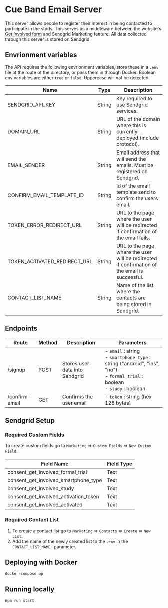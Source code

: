 # Cue Band Email Server
This server allows people to register their interest in being contacted to participate in the study. This serves as a middleware between the website's [Get Involved form](https://cue.band/getinvolved) and Sendgrid Marketing feature. All data collected through this server is stored on Sendgrid.

## Envrionment variables
The API requires the following envrionment variables, store these in a `.env` file at the route of the directory,
or pass them in through Docker. Boolean env variables are either `true` or `false`. Uppercase will not be detected.

| **Name**                     | **Type**| **Description**                                                                              |
|------------------------------|---------|----------------------------------------------------------------------------------------------|
| SENDGRID_API_KEY             | String  | Key required to use Sendgrid services.                                                       |
| DOMAIN_URL                   | String  | URL of the domain where this is currently deployed (include protocol).                       |
| EMAIL_SENDER                 | String  | Email address that will send the emails. Must be registered on Sendgrid.                     |
| CONFIRM_EMAIL_TEMPLATE_ID    | String  | Id of the email template send to confirm the users email.                                    |
| TOKEN_ERROR_REDIRECT_URL     | String  | URL to the page where the user will be redirected if confirmation of the email fails.        |
| TOKEN_ACTIVATED_REDIRECT_URL | String  | URL to the page where the user will be redirected if confirmation of the email is successful.|
| CONTACT_LIST_NAME            | String  | Name of the list where the contacts are being stored in Sendgrid.                            |

## Endpoints

| Route          | Method | Description                    | Parameters                                                                                                                            |
|----------------|--------|--------------------------------|---------------------------------------------------------------------------------------------------------------------------------------|
| /signup        | POST   | Stores user data into Sendgrid | - `email` : string <br> - `smartphone_type` : string ("android", "ios", "no") <br> - `formal_trial` : boolean <br> - `study` : boolean|
| /confirm-email | GET    | Confirms the user email        | - `token` : string (hex 128 bytes)

## Sendgrid Setup

### Required Custom Fields
To create custom fields go to `Marketing` => `Custom Fields` => `New Custom Field`.

| Field Name   | Field Type |
|---------|--------|
| consent_get_involved_formal_trial | Text
| consent_get_involved_smartphone_type | Text
| consent_get_involved_study | Text
| consent_get_involved_activation_token | Text
| consent_get_involved_activated | Text

### Required Contact List
1. To create a contact list go to `Marketing` => `Contacts` => `Create` => `New List`.<br>
2. Add the name of the newly created list to the `.env` in the `CONTACT_LIST_NAME ` parameter.

## Deploying with Docker
```
docker-compose up
```

## Running locally
```
npm run start
```
